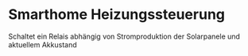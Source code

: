# Smarthome Heizungssteuerung
Schaltet ein Relais abhängig von Stromproduktion der Solarpanele und aktuellem Akkustand
